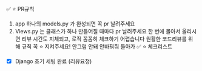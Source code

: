 :white_check_mark: :star: PR규칙
1. app 하나의 models.py 가 완성되면 꼭 pr 날려주세요
2. Views.py
는 클래스가 하나 만들어질 때마다 pr 날려주세요
한 번에 몰아서 올리시면 리뷰 시간도 지체되고, 로직 꼼꼼히 체크하기 어렵습니다
원활한 코드리뷰를 위해 규칙 꼭 :star: 지켜주세요! 안그럼 안돼 안바꿔줘 돌아가
:white_check_mark: :star: 체크리스트
- [X] Django 초기 세팅 완료 (리뷰요청)
